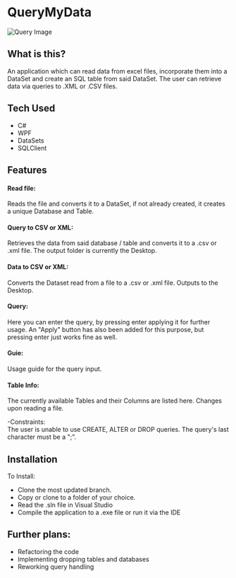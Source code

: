 # QueryMyData
![Query Image](https://imgur.com/4j7jiTs.jpg)

## What is this?

An application which can read data from excel files, incorporate them into a DataSet and create an SQL table from said DataSet. The user can retrieve data via queries to .XML or .CSV files. 

## Tech Used
- C#
- WPF
- DataSets
- SQLClient

## Features

#### Read file:<br>
Reads the file and converts it to a DataSet, if not already created, it creates a unique Database and Table.
#### Query to CSV or XML:<br>
Retrieves the data from said database / table and converts it to a .csv or .xml file. The output folder is currently the Desktop.
#### Data to CSV or XML:<br>
Converts the Dataset read from a file to a .csv or .xml file. Outputs to the Desktop.
#### Query:<br>
Here you can enter the query, by pressing enter applying it for further usage. An "Apply" button has also been added for this purpose, but pressing enter just works fine as well.
#### Guie:<br>
Usage guide for the query input.
#### Table Info:<br>
The currently available Tables and their Columns are listed here. Changes upon reading a file.

-Constraints:<br>
The user is unable to use CREATE, ALTER or DROP queries. The query's last character must be a ";".

## Installation

To Install:
- Clone the most updated branch.
- Copy or clone to a folder of your choice.
- Read the .sln file in Visual Studio
- Compile the application to a .exe file or run it via the IDE

## Further plans:

- Refactoring the code
- Implementing dropping tables and databases
- Reworking query handling
